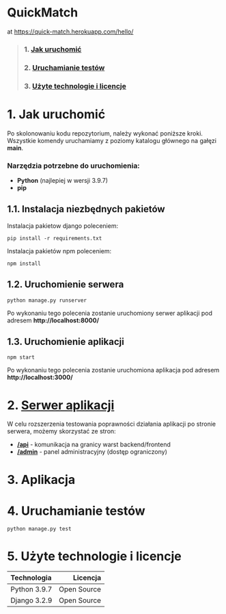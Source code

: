 # QuickMatch
at https://quick-match.herokuapp.com/hello/

> ### 1. [Jak uruchomić](https://github.com/TripleM-MMM/QuickMatch/blob/main/README.md#1-jak-uruchomi%C4%87-1)
> ### 2. [Uruchamianie testów](https://github.com/TripleM-MMM/QuickMatch/blob/main/README.md#2-uruchamianie-test%C3%B3w-1)  
> ### 3. [Użyte technologie i licencje](https://github.com/TripleM-MMM/QuickMatch/blob/main/README.md#3-u%C5%BCyte-technologie-i-licencje-1)

# 1. Jak uruchomić
Po skolonowaniu kodu repozytorium, należy wykonać poniższe kroki. Wszystkie komendy uruchamiamy z poziomy katalogu głównego na gałęzi **main**.
### Narzędzia potrzebne do uruchomienia:
* **Python** (najlepiej w wersji 3.9.7)
* **pip**
## 1.1. Instalacja niezbędnych pakietów
Instalacja pakietow django poleceniem:
```
pip install -r requirements.txt
```
Instalacja pakietów npm poleceniem:
```
npm install
```
## 1.2. Uruchomienie serwera
```
python manage.py runserver
```
Po wykonaniu tego polecenia zostanie uruchomiony serwer aplikacji pod adresem **http://localhost:8000/**
## 1.3. Uruchomienie aplikacji
```
npm start
```
Po wykonaniu tego polecenia zostanie uruchomiona aplikacja pod adresem **http://localhost:3000/**
# 2. [Serwer aplikacji](http://localhost:8000/)
W celu rozszerzenia testowania poprawności działania aplikacji po stronie serwera, możemy skorzystać ze stron:
* [**/api**](http://localhost:8000/api) - komunikacja na granicy warst backend/frontend
* [**/admin**](http://localhost:8000/admin) - panel administracyjny (dostęp ograniczony)
# 3. Aplikacja

# 4. Uruchamianie testów
```
python manage.py test
```
# 5. Użyte technologie i licencje
| Technologia    | Licencja   |
|:---------------|-----------:|
| Python 3.9.7   | Open Source |
| Django 3.2.9   | Open Source |
